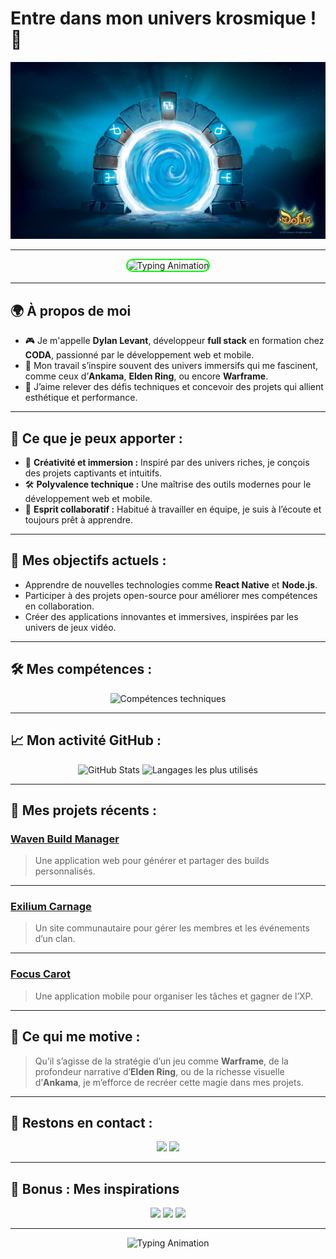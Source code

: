# Entre dans mon univers krosmique ! 🌟

![Ma Bannière](assets/banner.jpg)

---

<div align="center">
  <div style="border-radius: 15px; overflow: hidden; border: 2px solid #00FF00; display: inline-block;">
    <img 
      src="https://readme-typing-svg.herokuapp.com?font=Press+Start+2P&size=18&color=00FF00&center=true&vCenter=true&width=800&lines=Bienvenue+dans+mon+univers+de+d%C3%A9veloppement!;Passionné+par+les+mondes+immersifs;Développeur+Full+Stack+en+formation" 
      alt="Typing Animation">
  </div>
</div>

---

## 🌍 À propos de moi 
- 🎮 Je m'appelle **Dylan Levant**, développeur **full stack** en formation chez **CODA**, passionné par le développement web et mobile.  
- 🌌 Mon travail s’inspire souvent des univers immersifs qui me fascinent, comme ceux d’**Ankama**, **Elden Ring**, ou encore **Warframe**.  
- 🚀 J’aime relever des défis techniques et concevoir des projets qui allient esthétique et performance.

---

## 💼 Ce que je peux apporter :
- 🎨 **Créativité et immersion :** Inspiré par des univers riches, je conçois des projets captivants et intuitifs.
- 🛠️ **Polyvalence technique :** Une maîtrise des outils modernes pour le développement web et mobile.
- 🤝 **Esprit collaboratif :** Habitué à travailler en équipe, je suis à l’écoute et toujours prêt à apprendre.

---

## 🎯 Mes objectifs actuels :
- Apprendre de nouvelles technologies comme **React Native** et **Node.js**.
- Participer à des projets open-source pour améliorer mes compétences en collaboration.
- Créer des applications innovantes et immersives, inspirées par les univers de jeux vidéo.

---

## 🛠️ Mes compétences :
<div align="center">
  <img src="https://skillicons.dev/icons?i=html,css,js,php,bootstrap,postgresql" alt="Compétences techniques" />
</div>

---

## 📈 Mon activité GitHub :
<div align="center">
  <img src="https://github-readme-stats.vercel.app/api?username=Dylserker&show_icons=true&theme=radical" alt="GitHub Stats" />
  <img src="https://github-readme-stats.vercel.app/api/top-langs/?username=Dylserker&layout=compact&theme=radical" alt="Langages les plus utilisés" />
</div>

---

## 🎯 Mes projets récents :

### **[Waven Build Manager](#)**  
> Une application web pour générer et partager des builds personnalisés.  

---

### **[Exilium Carnage](#)**  
> Un site communautaire pour gérer les membres et les événements d’un clan.  

---

### **[Focus Carot](#)**  
> Une application mobile pour organiser les tâches et gagner de l’XP.  

---

## 🌟 Ce qui me motive :
> Qu’il s’agisse de la stratégie d’un jeu comme **Warframe**, de la profondeur narrative d’**Elden Ring**, ou de la richesse visuelle d’**Ankama**, je m’efforce de recréer cette magie dans mes projets.

---

## 💬 Restons en contact :
<div align="center">
  <a href="mailto:dylan.levant@coda-student.school"><img src="https://img.shields.io/badge/Email-Dylan%20Levant-00C853?style=for-the-badge&logo=gmail&logoColor=white"></a>
  <a href="https://www.linkedin.com/in/dylan-levant/"><img src="https://img.shields.io/badge/LinkedIn-Dylan%20Levant-0A66C2?style=for-the-badge&logo=linkedin&logoColor=white"></a>
</div>

---

## 🌌 Bonus : Mes inspirations
<div align="center">
  <img src="https://img.shields.io/badge/Warframe-Fan%20-%23000000?style=for-the-badge&logo=warframe&logoColor=white" />
  <img src="https://img.shields.io/badge/Elden%20Ring-Enthusiast-%233D2B1F?style=for-the-badge&logo=elden-ring&logoColor=white" />
  <img src="https://img.shields.io/badge/Ankama-Creative%20Spirit-%23FF6A00?style=for-the-badge&logo=dofus&logoColor=white" />
</div>

---

<div align="center">
  <img src="https://readme-typing-svg.herokuapp.com?font=Press+Start+2P&size=18&color=FFD700&center=true&vCenter=true&width=800&lines=Merci+d'avoir+visité+mon+profil!;À+bientôt+dans+mon+univers!;🚀" alt="Typing Animation">
</div>
